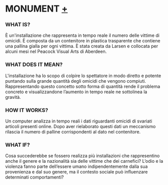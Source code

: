 # MONUMENT [+](http://classic.rhizome.org/profile/caleblarsen/)

### WHAT IS?  
È un'installazione che rappresenta in tempo reale il numero delle vittime di omicidi. È composta da un contenitore in plastica trasparente che contiene una pallina gialla per ogni vittima.
È stata creata da Larsen e collocata per alcuni mesi nel Peacock Visual Arts di Aberdeen.

### WHAT DOES IT MEAN?   
L'installazione ha lo scopo di colpire lo spettatore in modo diretto e potente puntando sulla grande quantità degli omicidi che vengono compiuti. Rappresentando questo concetto sotto forma di quantità rende il problema concreto e visualizzandone l’aumento in tempo reale ne sottolinea la gravità.

### HOW IT WORKS? 
Un computer analizza in tempo reali i dati riguardanti omicidi di svariati articoli presenti online. Dopo aver rielaborato questi dati un meccanismo rilascia il numero di palline corrispondenti al dato nel contenitore.

### WHAT IF?  
Cosa succederebbe se fossero realizza più installazioni che rappresentino anche il genere e la nazionalità sia delle vittime che dei carnefici? L’odio e la violenza fanno parte dell’essere umano indipendentemente dalla sua provenienza e dal suo genere, ma il contesto sociale può influenzare determinati comportamenti?
